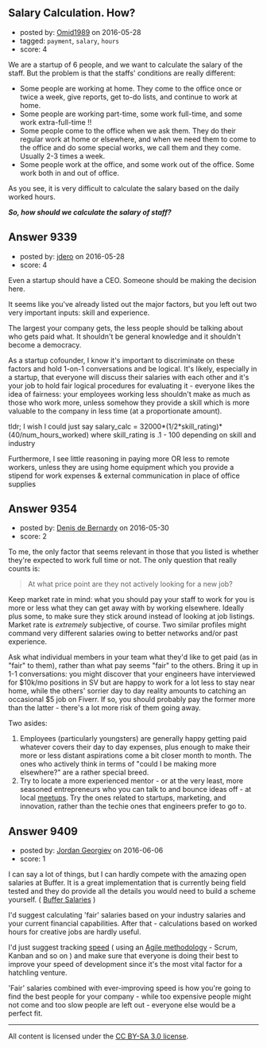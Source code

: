 ## Salary Calculation. How?

- posted by: [Omid1989](https://stackexchange.com/users/2817522/omid1989) on 2016-05-28
- tagged: `payment`, `salary`, `hours`
- score: 4

<p>We are a startup of 6 people, and we want to calculate the salary of the staff. But the problem is that the staffs' conditions are really different:</p>

<ul>
<li>Some people are working at home. They come to the office once or twice a week, give reports, get to-do lists, and continue to work at home.</li>
<li>Some people are working part-time, some work full-time, and some work extra-full-time !!</li>
<li>Some people come to the office when we ask them. They do their regular work at home or elsewhere, and when we need them to come to the office and do some special works, we call them and they come. Usually 2-3 times a week.</li>
<li>Some people work at the office, and some work out of the office. Some work both in and out of office.</li>
</ul>

<p>As you see, it is very difficult to calculate the salary based on the daily worked hours.</p>

<p><strong><em>So, how should we calculate the salary of staff?</em></strong></p>



## Answer 9339

- posted by: [jdero](https://stackexchange.com/users/1972448/jdero) on 2016-05-28
- score: 4

<p>Even a startup should have a CEO. Someone should be making the decision here.</p>

<p>It seems like you've already listed out the major factors, but you left out two very important inputs: skill and experience.</p>

<p>The largest your company gets, the less people should be talking about who gets paid what. It shouldn't be general knowledge and it shouldn't become a democracy.</p>

<p>As a startup cofounder, I know it's important to discriminate on these factors and hold 1-on-1 conversations and be logical. It's likely, especially in a startup, that everyone will discuss their salaries with each other and it's your job to hold fair logical procedures for evaluating it - everyone likes the idea of fairness: your employees working less shouldn't make as much as those who work more, unless somehow they provide a skill which is more valuable to the company in less time (at a proportionate amount).</p>

<p>tldr; I wish I could just say salary_calc = 32000*(1/2*skill_rating)*(40/num_hours_worked) where skill_rating is .1 - 100 depending on skill and industry</p>

<p>Furthermore, I see little reasoning in paying more OR less to remote workers, unless they are using home equipment which you provide a stipend for work expenses &amp; external communication in place of office supplies</p>



## Answer 9354

- posted by: [Denis de Bernardy](https://stackexchange.com/users/182468/denis-de-bernardy) on 2016-05-30
- score: 2

<p>To me, the only factor that seems relevant in those that you listed is whether they're expected to work full time or not. The only question that really counts is:</p>

<blockquote>
  <p>At what price point are they not actively looking for a new job?</p>
</blockquote>

<p>Keep market rate in mind: what you should pay your staff to work for you is more or less what they can get away with by working elsewhere. Ideally plus some, to make sure they stick around instead of looking at job listings. Market rate is <em>extremely</em> subjective, of course. Two similar profiles might command very different salaries owing to better networks and/or past experience.</p>

<p>Ask what individual members in your team what they'd like to get paid (as in "fair" to them), rather than what pay seems "fair" to the others. Bring it up in 1-1 conversations: you might discover that your engineers have interviewed for $10k/mo positions in SV but are happy to work for a lot less to stay near home, while the others' sorrier day to day reality amounts to catching an occasional $5 job on Fiverr. If so, you should probably pay the former more than the latter - there's a lot more risk of them going away.</p>

<p>Two asides:</p>

<ol>
<li>Employees (particularly youngsters) are generally happy getting paid whatever covers their day to day expenses, plus enough to make their more or less distant aspirations come a bit closer month to month. The ones who actively think in terms of "could I be making more elsewhere?" are a rather special breed.</li>
<li>Try to locate a more experienced mentor - or at the very least, more seasoned entrepreneurs who you can talk to and bounce ideas off - at local <a href="http://www.meetup.com" rel="nofollow">meetups</a>. Try the ones related to startups, marketing, and innovation, rather than the techie ones that engineers prefer to go to.</li>
</ol>



## Answer 9409

- posted by: [Jordan Georgiev](https://stackexchange.com/users/482374/jordan-georgiev) on 2016-06-06
- score: 1

<p>I can say a lot of things, but I can hardly compete with the amazing open salaries at Buffer. It is a great implementation that is currently being field tested and they do provide all the details you would need to build a scheme yourself. ( <a href="https://open.buffer.com/introducing-open-salaries-at-buffer-including-our-transparent-formula-and-all-individual-salaries/" rel="nofollow">Buffer Salaries</a>  )</p>

<p>I'd suggest calculating 'fair' salaries based on your industry salaries and your current financial capabilities. After that - calculations based on worked hours for creative jobs are hardly useful.</p>

<p>I'd just suggest tracking <a href="https://www.scrumalliance.org/community/articles/2014/february/velocity" rel="nofollow">speed</a> ( using an <a href="https://en.wikipedia.org/wiki/Agile_software_development" rel="nofollow">Agile methodology</a> - Scrum, Kanban and so on ) and make sure that everyone is doing their best to improve your speed of development since it's the most vital factor for a hatchling venture. </p>

<p>'Fair' salaries combined with ever-improving speed is how you're going to find the best people for your company - while too expensive people might not come and too slow people are left out - everyone else would be a perfect fit.</p>




---

All content is licensed under the [CC BY-SA 3.0 license](https://creativecommons.org/licenses/by-sa/3.0/).
